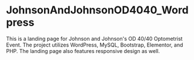# JohnsonAndJohnsonOD4040_Wordpress
This is a landing page for Johnson and Johnson's OD 40/40 Optometrist Event. The project utilizes WordPress, MySQL, Bootstrap, Elementor, and PHP. The landing page also features responsive design as well.
